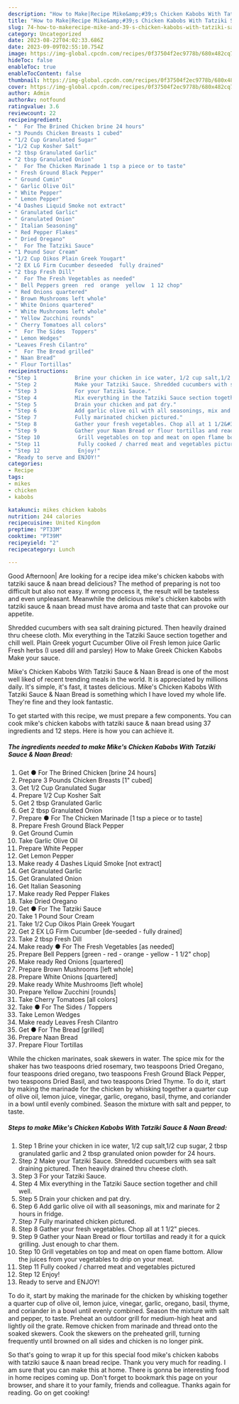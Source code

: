 ```yaml
---
description: "How to Make|Recipe Mike&amp;#39;s Chicken Kabobs With Tatziki Sauce &amp;amp; Naan Bread {That is Delicious"
title: "How to Make|Recipe Mike&amp;#39;s Chicken Kabobs With Tatziki Sauce &amp;amp; Naan Bread {That is Delicious"
slug: 74-how-to-makerecipe-mike-and-39-s-chicken-kabobs-with-tatziki-sauce-and-amp-naan-bread-that-is-delicious
category: Uncategorized
date: 2023-08-22T04:02:33.686Z
date: 2023-09-09T02:55:10.754Z
image: https://img-global.cpcdn.com/recipes/0f37504f2ec9778b/680x482cq70/mikes-chicken-kabobs-with-tatziki-sauce-naan-bread-recipe-main-photo.jpg
hideToc: false
enableToc: true
enableTocContent: false
thumbnail: https://img-global.cpcdn.com/recipes/0f37504f2ec9778b/680x482cq70/mikes-chicken-kabobs-with-tatziki-sauce-naan-bread-recipe-main-photo.jpg
cover: https://img-global.cpcdn.com/recipes/0f37504f2ec9778b/680x482cq70/mikes-chicken-kabobs-with-tatziki-sauce-naan-bread-recipe-main-photo.jpg
author: Admin
authorAv: notfound
ratingvalue: 3.6
reviewcount: 22
recipeingredient:
- "  For The Brined Chicken brine 24 hours"
- "3 Pounds Chicken Breasts 1 cubed"
- "1/2 Cup Granulated Sugar"
- "1/2 Cup Kosher Salt"
- "2 tbsp Granulated Garlic"
- "2 tbsp Granulated Onion"
- "  For The Chicken Marinade 1 tsp a piece or to taste"
- " Fresh Ground Black Pepper"
- " Ground Cumin"
- " Garlic Olive Oil"
- " White Pepper"
- " Lemon Pepper"
- "4 Dashes Liquid Smoke not extract"
- " Granulated Garlic"
- " Granulated Onion"
- " Italian Seasoning"
- " Red Pepper Flakes"
- " Dried Oregano"
- "  For The Tatziki Sauce"
- "1 Pound Sour Cream"
- "1/2 Cup Oikos Plain Greek Yougart"
- "2 EX LG Firm Cucumber deseeded  fully drained"
- "2 tbsp Fresh Dill"
- "  For The Fresh Vegetables as needed"
- " Bell Peppers green  red  orange  yellow  1 12 chop"
- " Red Onions quartered"
- " Brown Mushrooms left whole"
- " White Onions quartered"
- " White Mushrooms left whole"
- " Yellow Zucchini rounds"
- " Cherry Tomatoes all colors"
- "  For The Sides  Toppers"
- " Lemon Wedges"
- "Leaves Fresh Cilantro"
- "  For The Bread grilled"
- " Naan Bread"
- " Flour Tortillas"
recipeinstructions:
- "Step 1            Brine your chicken in ice water, 1/2 cup salt,1/2 cup sugar, 2 tbsp granulated garlic and 2 tbsp granulated onion powder for 24 hours."
- "Step 2            Make your Tatziki Sauce. Shredded cucumbers with sea salt draining pictured. Then heavily drained thru cheese cloth."
- "Step 3            For your Tatziki Sauce."
- "Step 4            Mix everything in the Tatziki Sauce section together and chill well."
- "Step 5            Drain your chicken and pat dry."
- "Step 6            Add garlic olive oil with all seasonings, mix and marinate for 2 hours in fridge."
- "Step 7            Fully marinated chicken pictured."
- "Step 8            Gather your fresh vegetables. Chop all at 1 1/2&#34; pieces."
- "Step 9            Gather your Naan Bread or flour tortillas and ready it for a quick grilling. Just enough to char them."
- "Step 10            Grill vegetables on top and meat on open flame bottom. Allow the juices from your vegetables to drip on your meat."
- "Step 11            Fully cooked / charred meat and vegetables pictured"
- "Step 12            Enjoy!"
- "Ready to serve and ENJOY!"
categories:
- Recipe
tags:
- mikes
- chicken
- kabobs

katakunci: mikes chicken kabobs 
nutrition: 244 calories
recipecuisine: United Kingdom
preptime: "PT33M"
cooktime: "PT39M"
recipeyield: "2"
recipecategory: Lunch

---
```



Good Afternoon| Are looking for a recipe idea mike&#39;s chicken kabobs with tatziki sauce &amp; naan bread delicious? The method of preparing is not too difficult but also not easy. If wrong process it, the result will be tasteless and even unpleasant. Meanwhile the delicious mike&#39;s chicken kabobs with tatziki sauce &amp; naan bread must have aroma and taste that can provoke our appetite.





Shredded cucumbers with sea salt draining pictured. Then heavily drained thru cheese cloth. Mix everything in the Tatziki Sauce section together and chill well. Plain Greek yogurt Cucumber Olive oil Fresh lemon juice Garlic Fresh herbs (I used dill and parsley) How to Make Greek Chicken Kabobs Make your sauce.

Mike&#39;s Chicken Kabobs With Tatziki Sauce &amp; Naan Bread is one of the most well liked of recent trending meals in the world. It is appreciated by millions daily. It's simple, it's fast, it tastes delicious. Mike&#39;s Chicken Kabobs With Tatziki Sauce &amp; Naan Bread is something which I have loved my whole life. They're fine and they look fantastic.


To get started with this recipe, we must prepare a few components. You can cook mike&#39;s chicken kabobs with tatziki sauce &amp; naan bread using 37 ingredients and 12 steps. Here is how you can achieve it.

<!--inarticleads1-->

##### The ingredients needed to make Mike&#39;s Chicken Kabobs With Tatziki Sauce &amp; Naan Bread:

1. Get  ● For The Brined Chicken [brine 24 hours]
1. Prepare 3 Pounds Chicken Breasts [1&#34; cubed]
1. Get 1/2 Cup Granulated Sugar
1. Prepare 1/2 Cup Kosher Salt
1. Get 2 tbsp Granulated Garlic
1. Get 2 tbsp Granulated Onion
1. Prepare  ● For The Chicken Marinade [1 tsp a piece or to taste]
1. Prepare  Fresh Ground Black Pepper
1. Get  Ground Cumin
1. Take  Garlic Olive Oil
1. Prepare  White Pepper
1. Get  Lemon Pepper
1. Make ready 4 Dashes Liquid Smoke [not extract]
1. Get  Granulated Garlic
1. Get  Granulated Onion
1. Get  Italian Seasoning
1. Make ready  Red Pepper Flakes
1. Take  Dried Oregano
1. Get  ● For The Tatziki Sauce
1. Take 1 Pound Sour Cream
1. Take 1/2 Cup Oikos Plain Greek Yougart
1. Get 2 EX LG Firm Cucumber [de-seeded - fully drained]
1. Take 2 tbsp Fresh Dill
1. Make ready  ● For The Fresh Vegetables [as needed]
1. Prepare  Bell Peppers [green - red - orange - yellow - 1 1/2&#34; chop]
1. Make ready  Red Onions [quartered]
1. Prepare  Brown Mushrooms [left whole]
1. Prepare  White Onions [quartered]
1. Make ready  White Mushrooms [left whole]
1. Prepare  Yellow Zucchini [rounds]
1. Take  Cherry Tomatoes [all colors]
1. Take  ● For The Sides / Toppers
1. Take  Lemon Wedges
1. Make ready Leaves Fresh Cilantro
1. Get  ● For The Bread [grilled]
1. Prepare  Naan Bread
1. Prepare  Flour Tortillas


While the chicken marinates, soak skewers in water. The spice mix for the shaker has two teaspoons dried rosemary, two teaspoons Dried Oregano, four teaspoons dried oregano, two teaspoons Fresh Ground Black Pepper, two teaspoons Dried Basil, and two teaspoons Dried Thyme. To do it, start by making the marinade for the chicken by whisking together a quarter cup of olive oil, lemon juice, vinegar, garlic, oregano, basil, thyme, and coriander in a bowl until evenly combined. Season the mixture with salt and pepper, to taste. 

<!--inarticleads2-->

##### Steps to make Mike&#39;s Chicken Kabobs With Tatziki Sauce &amp; Naan Bread:

1. Step 1            Brine your chicken in ice water, 1/2 cup salt,1/2 cup sugar, 2 tbsp granulated garlic and 2 tbsp granulated onion powder for 24 hours.
1. Step 2            Make your Tatziki Sauce. Shredded cucumbers with sea salt draining pictured. Then heavily drained thru cheese cloth.
1. Step 3            For your Tatziki Sauce.
1. Step 4            Mix everything in the Tatziki Sauce section together and chill well.
1. Step 5            Drain your chicken and pat dry.
1. Step 6            Add garlic olive oil with all seasonings, mix and marinate for 2 hours in fridge.
1. Step 7            Fully marinated chicken pictured.
1. Step 8            Gather your fresh vegetables. Chop all at 1 1/2&#34; pieces.
1. Step 9            Gather your Naan Bread or flour tortillas and ready it for a quick grilling. Just enough to char them.
1. Step 10            Grill vegetables on top and meat on open flame bottom. Allow the juices from your vegetables to drip on your meat.
1. Step 11            Fully cooked / charred meat and vegetables pictured
1. Step 12            Enjoy!
1. Ready to serve and ENJOY!

To do it, start by making the marinade for the chicken by whisking together a quarter cup of olive oil, lemon juice, vinegar, garlic, oregano, basil, thyme, and coriander in a bowl until evenly combined. Season the mixture with salt and pepper, to taste. Preheat an outdoor grill for medium-high heat and lightly oil the grate. Remove chicken from marinade and thread onto the soaked skewers. Cook the skewers on the preheated grill, turning frequently until browned on all sides and chicken is no longer pink. 

So that's going to wrap it up for this special food mike&#39;s chicken kabobs with tatziki sauce &amp; naan bread recipe. Thank you very much for reading. I am sure that you can make this at home. There is gonna be interesting food in home recipes coming up. Don't forget to bookmark this page on your browser, and share it to your family, friends and colleague. Thanks again for reading. Go on get cooking!
